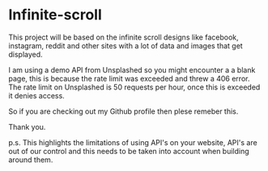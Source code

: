 # Infinite-scroll

This project will be based on the infinite scroll designs like facebook, instagram, reddit and other sites with a lot of data and images that get displayed. 

I am using a demo API from Unsplashed so you might encounter a a blank page, this is because the rate limit was exceeded and threw a 406 error.
The rate limit on Unsplashed is 50 requests per hour, once this is exceeded it denies access.

So if you are checking out my Github profile then plese remeber this.

Thank you. 

p.s. This highlights the limitations of using API's on your website, API's are out of our control and this needs to be taken into account when building around them. 
